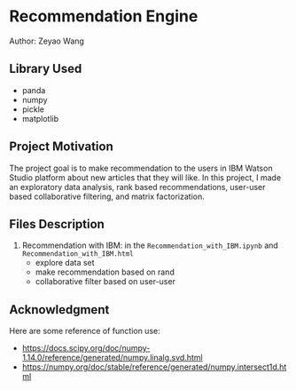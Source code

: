 # Recommendation Engine
Author: Zeyao Wang
## Library Used
- panda
- numpy
- pickle
- matplotlib

## Project Motivation
The project goal is to make recommendation to the users in IBM Watson Studio platform about new articles that they will like. In this project, I made an exploratory data analysis, rank based recommendations, user-user based collaborative filtering, and matrix factorization. 

## Files Description
1. Recommendation with IBM: in the `Recommendation_with_IBM.ipynb` and `Recommendation_with_IBM.html`
    - explore data set
    - make recommendation based on rand
    - collaborative filter based on user-user

## Acknowledgment
Here are some reference of function use:
- https://docs.scipy.org/doc/numpy-1.14.0/reference/generated/numpy.linalg.svd.html
- https://numpy.org/doc/stable/reference/generated/numpy.intersect1d.html





